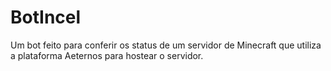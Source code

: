 # BotIncel
Um bot feito para conferir os status de um servidor de Minecraft que utiliza a plataforma Aeternos para hostear o servidor.
